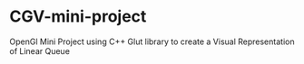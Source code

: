 # CGV-mini-project

OpenGl Mini Project using C++ Glut library to create a Visual Representation of Linear Queue
